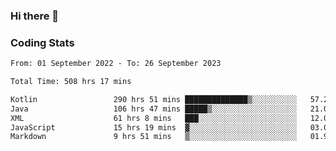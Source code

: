 ### Hi there 👋

<!--
**Girrafeec/girrafeec** is a ✨ _special_ ✨ repository because its `README.md` (this file) appears on your GitHub profile.

Here are some ideas to get you started:

- 🔭 I’m currently working on ...
- 🌱 I’m currently learning ...
- 👯 I’m looking to collaborate on ...
- 🤔 I’m looking for help with ...
- 💬 Ask me about ...
- 📫 How to reach me: ...
- 😄 Pronouns: ...
- ⚡ Fun fact: ...
-->

### Coding Stats
<!--START_SECTION:waka-->

```txt
From: 01 September 2022 - To: 26 September 2023

Total Time: 508 hrs 17 mins

Kotlin                 290 hrs 51 mins ██████████████▒░░░░░░░░░░   57.22 %
Java                   106 hrs 47 mins █████▒░░░░░░░░░░░░░░░░░░░   21.01 %
XML                    61 hrs 8 mins   ███░░░░░░░░░░░░░░░░░░░░░░   12.03 %
JavaScript             15 hrs 19 mins  ▓░░░░░░░░░░░░░░░░░░░░░░░░   03.01 %
Markdown               9 hrs 51 mins   ▒░░░░░░░░░░░░░░░░░░░░░░░░   01.94 %
```

<!--END_SECTION:waka-->
